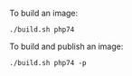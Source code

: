 To build an image:

```shell script
./build.sh php74
```

To build and publish an image:

```shell script
./build.sh php74 -p
```
